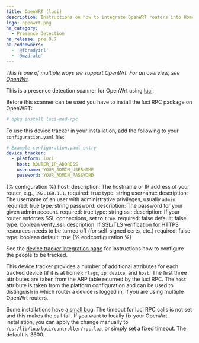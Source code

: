 ```yaml
---
title: OpenWRT (luci)
description: Instructions on how to integrate OpenWRT routers into Home Assistant.
logo: openwrt.png
ha_category:
  - Presence Detection
ha_release: pre 0.7
ha_codeowners:
  - '@fbradyirl'
  - '@mzdrale'
---
```


_This is one of multiple ways we support OpenWrt. For an overview, see [OpenWrt](/integrations/openwrt/)._

This is a presence detection scanner for OpenWrt using [luci](https://openwrt.org/docs/techref/luci).

Before this scanner can be used you have to install the luci RPC package on OpenWRT:

```bash
# opkg install luci-mod-rpc
```

To use this device tracker in your installation, add the following to your `configuration.yaml` file:

```yaml
# Example configuration.yaml entry
device_tracker:
  - platform: luci
    host: ROUTER_IP_ADDRESS
    username: YOUR_ADMIN_USERNAME
    password: YOUR_ADMIN_PASSWORD
```

{% configuration %}
host:
  description: The hostname or IP address of your router, e.g., `192.168.1.1`.
  required: true
  type: string
username:
  description: The username of an user with administrative privileges, usually `admin`.
  required: true
  type: string
password:
  description: The password for your given admin account.
  required: true
  type: string
ssl:
  description: If your router enforces SSL connections, set to `true`.
  required: false
  default: false
  type: boolean
verify_ssl:
  description: If SSL/TLS verification for HTTPS resources needs to be turned off (for self-signed certs, etc.)
  required: false
  type: boolean
  default: true
{% endconfiguration %}

See the [device tracker integration page](/integrations/device_tracker/) for instructions how to configure the people to be tracked.

This device tracker provides a number of additional attributes for each tracked device (if it is at home): `flags`, `ip`, `device`, and `host`. The first three attributes are taken from the ARP table returned by the luci RPC. The `host` attribute is taken from the platform configuration and can be used to distinguish in which router a device is logged in, if you are using multiple OpenWrt routers.

<div class='note warning'>

Some installations have [a small bug](https://github.com/openwrt/luci/issues/576). The timeout for luci RPC calls is not set and this makes the call fail. 
If you want to locally fix your OpenWrt installation, you can apply the change manually to `/usr/lib/lua/luci/controller/rpc.lua`, or simply set a fixed timeout. The default is 3600.

</div>
